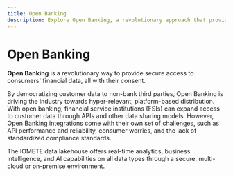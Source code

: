 ```yaml
---
title: Open Banking
description: Explore Open Banking, a revolutionary approach that provides secure access to consumers' financial data with their consent. Understand how Open Banking democratizes customer data to non-bank third parties, driving the industry towards hyper-relevant, platform-based distribution. Discover how financial service institutions (FSIs) can expand access to customer data through APIs and other data sharing models. Acknowledge the challenges associated with Open Banking integrations, including API performance and reliability, consumer concerns, and the lack of standardized compliance standards. Learn about the IOMETE data lakehouse, offering real-time analytics, business intelligence, and AI capabilities on all data types through a secure, multi-cloud, or on-premise environment.
---
```


# Open Banking

**Open Banking** is a revolutionary way to provide secure access to consumers' financial data, all with their consent.

By democratizing customer data to non-bank third parties, Open Banking is driving the industry towards hyper-relevant, platform-based distribution. With open banking, financial service institutions (FSIs) can expand access to customer data through APIs and other data sharing models. However, Open Banking integrations come with their own set of challenges, such as API performance and reliability, consumer worries, and the lack of standardized compliance standards.

The IOMETE data lakehouse offers real-time analytics, business intelligence, and AI capabilities on all data types through a secure, multi-cloud or on-premise environment.
